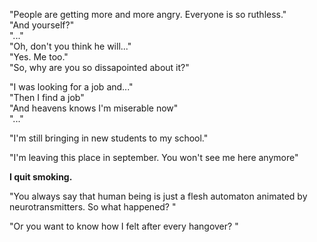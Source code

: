 

"People are getting more and more angry. Everyone is so ruthless."<br>
"And yourself?"<br>
"..."<br>
"Oh, don't you think he will..."<br>
"Yes. Me too."<br>
"So, why are you so dissapointed about it?"<br>

"I was looking for a job and..."<br>
"Then I find a job"<br>
"And heavens knows I'm miserable now"<br>
"..."

"I'm still bringing in new students to my school."

"I'm leaving this place in september. You won't see me here anymore"


**I quit smoking.**

"You always say that human being is just a flesh automaton animated by neurotransmitters. So what happened? "

"Or you want to know how I felt after every hangover? "